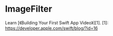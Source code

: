 # ImageFilter


Learn [《Building Your First Swift App Video》][1].
[1]: https://developer.apple.com/swift/blog/?id=16
